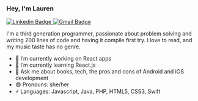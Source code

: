 ### Hey, I'm Lauren
[![Linkedin Badge](https://img.shields.io/badge/-lauren%20hammond-blue?style=flat-square&logo=Linkedin&logoColor=white&link=https://www.linkedin.com/in/lauren-h-81917ab4/)
](https://www.linkedin.com/in/lauren-h-81917ab4/) [![Gmail Badge](https://img.shields.io/badge/-lozhambo@gmail.com-c14438?style=flat-square&logo=Gmail&logoColor=white&link=mailto:lozhambo@gmail.com)](mailto:lozhambo@gmail.com)

<!--
**laurenah/laurenah** is a ✨ _special_ ✨ repository because its `README.md` (this file) appears on your GitHub profile.
-->

I'm a third generation programmer, passionate about problem solving and writing 200 lines of code and having it compile first try. I love to read, and my music taste has no genre.  

- 🔭 I’m currently working on React apps
- 🌱 I’m currently learning React.js
- 💬 Ask me about books, tech, the pros and cons of Android and iOS development
- 😄 Pronouns: she/her
- ⚡ Languages: Javascript, Java, PHP, HTML5, CSS3, Swift
